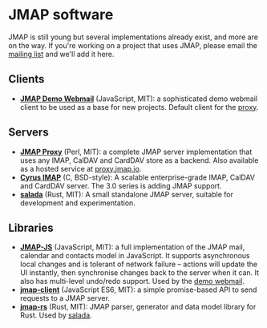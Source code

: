 # JMAP software

JMAP is still young but several implementations already exist, and more are on the way. If you're working on a project that uses JMAP, please email the [mailing list](https://groups.google.com/forum/#!forum/jmap-discuss) and we'll add it here.

## Clients

* **[JMAP Demo Webmail](https://github.com/jmapio/jmap-demo-webmail)** (JavaScript, MIT): a sophisticated demo webmail client to be used as a base for new projects. Default client for the [proxy](https://proxy.jmap.io).

## Servers

* **[JMAP Proxy](https://github.com/jmapio/jmap-perl)** (Perl, MIT): a complete JMAP server implementation that uses any IMAP, CalDAV and CardDAV store as a backend. Also available as a hosted service at [proxy.jmap.io](https://proxy.jmap.io).
* **[Cyrus IMAP](https://cyrusimap.org/imap/developer/jmap.html)** (C, BSD-style): A scalable enterprise-grade IMAP, CalDAV and CardDAV server. The 3.0 series is adding JMAP support.
* **[salada](https://github.com/robn/salada)** (Rust, MIT): A small standalone JMAP server, suitable for development and experimentation.

## Libraries

* **[JMAP-JS](https://github.com/jmapio/jmap-js)** (JavaScript, MIT): a full implementation of the JMAP mail, calendar and contacts model in JavaScript. It supports asynchronous local changes and is tolerant of network failure – actions will update the UI instantly, then synchronise changes back to the server when it can. It also has multi-level undo/redo support. Used by the [demo webmail](https://github.com/jmapio/jmap-demo-webmail).
* **[jmap-client](https://github.com/linagora/jmap-client)** (JavaScript ES6, MIT): a simple promise-based API to send requests to a JMAP server.
* **[jmap-rs](https://github.com/robn/jmap-rs)** (Rust, MIT): JMAP parser, generator and data model library for Rust. Used by [salada](https://github.com/robn/salada).
